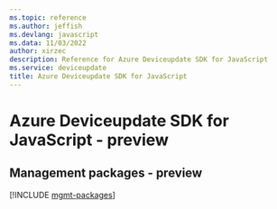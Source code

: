 ```yaml
---
ms.topic: reference
ms.author: jeffish
ms.devlang: javascript
ms.data: 11/03/2022
author: xirzec
description: Reference for Azure Deviceupdate SDK for JavaScript
ms.service: deviceupdate
title: Azure Deviceupdate SDK for JavaScript
---
```

# Azure Deviceupdate SDK for JavaScript - preview

## Management packages - preview
[!INCLUDE [mgmt-packages](deviceupdate-mgmt-index.md)]